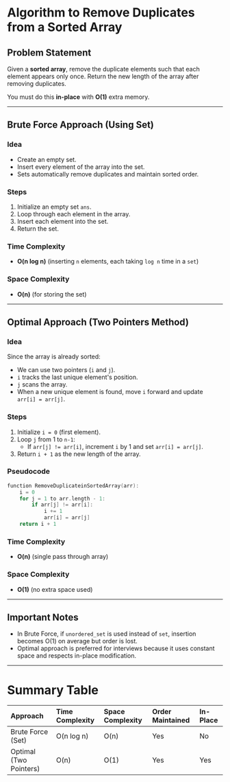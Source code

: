 # Algorithm to Remove Duplicates from a Sorted Array

## Problem Statement

Given a **sorted array**, remove the duplicate elements such that each element appears only once. Return the new length of the array after removing duplicates.

You must do this **in-place** with **O(1)** extra memory.

---

## Brute Force Approach (Using Set)

### Idea

- Create an empty set.
- Insert every element of the array into the set.
- Sets automatically remove duplicates and maintain sorted order.

### Steps

1. Initialize an empty set `ans`.
2. Loop through each element in the array.
3. Insert each element into the set.
4. Return the set.

### Time Complexity

- **O(n log n)** (inserting `n` elements, each taking `log n` time in a `set`)

### Space Complexity

- **O(n)** (for storing the set)

---

## Optimal Approach (Two Pointers Method)

### Idea

Since the array is already sorted:

- We can use two pointers (`i` and `j`).
- `i` tracks the last unique element's position.
- `j` scans the array.
- When a new unique element is found, move `i` forward and update `arr[i] = arr[j]`.

### Steps

1. Initialize `i = 0` (first element).
2. Loop `j` from 1 to `n-1`:
   - If `arr[j] != arr[i]`, increment `i` by 1 and set `arr[i] = arr[j]`.
3. Return `i + 1` as the new length of the array.

### Pseudocode

```cpp
function RemoveDuplicateinSortedArray(arr):
    i = 0
    for j = 1 to arr.length - 1:
        if arr[j] != arr[i]:
            i += 1
            arr[i] = arr[j]
    return i + 1
```

### Time Complexity

- **O(n)** (single pass through array)

### Space Complexity

- **O(1)** (no extra space used)

---

## Important Notes

- In Brute Force, if `unordered_set` is used instead of `set`, insertion becomes O(1) on average but order is lost.
- Optimal approach is preferred for interviews because it uses constant space and respects in-place modification.

---

# Summary Table

| Approach               | Time Complexity | Space Complexity | Order Maintained | In-Place |
| :--------------------- | :-------------- | :--------------- | :--------------- | :------- |
| Brute Force (Set)      | O(n log n)      | O(n)             | Yes              | No       |
| Optimal (Two Pointers) | O(n)            | O(1)             | Yes              | Yes      |
